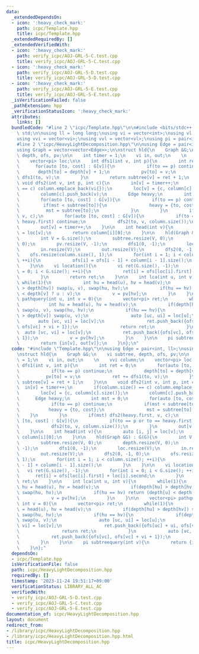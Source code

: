 ```yaml
---
data:
  _extendedDependsOn:
  - icon: ':heavy_check_mark:'
    path: icpc/Template.hpp
    title: icpc/Template.hpp
  _extendedRequiredBy: []
  _extendedVerifiedWith:
  - icon: ':heavy_check_mark:'
    path: verify_icpc/AOJ-GRL-5-C.test.cpp
    title: verify_icpc/AOJ-GRL-5-C.test.cpp
  - icon: ':heavy_check_mark:'
    path: verify_icpc/AOJ-GRL-5-D.test.cpp
    title: verify_icpc/AOJ-GRL-5-D.test.cpp
  - icon: ':heavy_check_mark:'
    path: verify_icpc/AOJ-GRL-5-E.test.cpp
    title: verify_icpc/AOJ-GRL-5-E.test.cpp
  _isVerificationFailed: false
  _pathExtension: hpp
  _verificationStatusIcon: ':heavy_check_mark:'
  attributes:
    links: []
  bundledCode: "#line 2 \"icpc/Template.hpp\"\n\n#include <bits/stdc++.h>\nusing namespace\
    \ std;\n\nusing ll = long long;\nusing vi = vector<int>;\nusing vl = vector<ll>;\n\
    using vvi = vector<vi>;\nusing vvl = vector<vl>;\nusing pi = pair<int, int>;\n\
    #line 2 \"icpc/HeavyLightDecomposition.hpp\"\n\nusing Edge = pair<int, ll>;\n\
    using Graph = vector<vector<Edge>>;\n\nstruct hld{\n    Graph &G;\n    vi subtree,\
    \ depth, ofs, pv;\n\n    int timer = 1;\n    vi in, out;\n    \n    vvi column;\n\
    \    vector<pi> loc;\n\n    int dfs1(int v, int p){\n        int ret = 0;\n  \
    \      for(auto [to, cost] : G[v]){\n            if(to == p) continue;\n     \
    \       depth[to] = depth[v] + 1;\n            pv[to] = v;\n            ret +=\
    \ dfs1(to, v);\n        }\n        return subtree[v] = ret + 1;\n    }\n\n   \
    \ void dfs2(int v, int p, int c){\n        in[v] = timer++;\n        if(column.size()\
    \ == c) column.emplace_back(vi{});\n        loc[v] = {c, column[c].size()};\n\
    \        column[c].push_back(v);\n        Edge heavy;\n        int mst = 0;\n\
    \        for(auto [to, cost] : G[v]){\n            if(to == p) continue;\n   \
    \         if(mst < subtree[to]){\n                heavy = {to, cost};\n      \
    \          mst = subtree[to];\n            }\n        }\n        if(mst) dfs2(heavy.first,\
    \ v, c);\n        for(auto [to, cost] : G[v]){\n            if(to == p or to ==\
    \ heavy.first) continue;\n            dfs2(to, v, column.size());\n        }\n\
    \        out[v] = timer++;\n    }\n\n    int head(int v){\n        auto [i, j]\
    \ = loc[v];\n        return column[i][0];\n    }\n\n    hld(Graph &G) : G(G){\n\
    \        int V = G.size();\n        subtree.resize(V, 0);\n        depth.resize(V,\
    \ 0);\n        pv.resize(V, -1);\n        dfs1(0, -1);\n        loc.resize(V);\n\
    \        in.resize(V);\n        out.resize(V);\n        dfs2(0, -1, 0);\n    \
    \    ofs.resize(column.size(), 1);\n        for(int i = 1; i < column.size();\
    \ ++i){\n            ofs[i] = ofs[i - 1] + column[i - 1].size();\n        }\n\
    \    }\n\n    vi location(){\n        vi ret(G.size(), -1);\n        for(int i\
    \ = 0; i < G.size(); ++i){\n            ret[i] = ofs[loc[i].first] + loc[i].second;\n\
    \        }\n        return ret;\n    }\n\n    int lca(int u, int v){\n       \
    \ while(1){\n            int hu = head(u), hv = head(v);\n            if(depth[hu]\
    \ > depth[hv]) swap(u, v), swap(hu, hv);\n            if(hu == hv) return (depth[u]\
    \ < depth[v] ? u : v);\n            v = pv[hv];\n        }\n    }\n\n    vector<pi>\
    \ pathquery(int u, int v = 0){\n        vector<pi> ret;\n        while(1){\n \
    \           int hu = head(u), hv = head(v);\n            if(depth[hu] > depth[hv])\
    \ swap(u, v), swap(hu, hv);\n            if(hu == hv){\n                if(depth[u]\
    \ > depth[v]) swap(u, v);\n                auto [uc, ui] = loc[u];\n         \
    \       auto [vc, vi] = loc[v];\n                ret.push_back({ofs[uc] + ui,\
    \ ofs[vc] + vi + 1});\n                return ret;\n            }\n          \
    \  auto [vc, vi] = loc[v];\n            ret.push_back({ofs[vc], ofs[vc] + vi +\
    \ 1});\n            v = pv[hv];\n        }\n    }\n\n    pi subtreequery(int v){\n\
    \        return {in[v], out[v]};\n    }\n};\n"
  code: "#include \"Template.hpp\"\n\nusing Edge = pair<int, ll>;\nusing Graph = vector<vector<Edge>>;\n\
    \nstruct hld{\n    Graph &G;\n    vi subtree, depth, ofs, pv;\n\n    int timer\
    \ = 1;\n    vi in, out;\n    \n    vvi column;\n    vector<pi> loc;\n\n    int\
    \ dfs1(int v, int p){\n        int ret = 0;\n        for(auto [to, cost] : G[v]){\n\
    \            if(to == p) continue;\n            depth[to] = depth[v] + 1;\n  \
    \          pv[to] = v;\n            ret += dfs1(to, v);\n        }\n        return\
    \ subtree[v] = ret + 1;\n    }\n\n    void dfs2(int v, int p, int c){\n      \
    \  in[v] = timer++;\n        if(column.size() == c) column.emplace_back(vi{});\n\
    \        loc[v] = {c, column[c].size()};\n        column[c].push_back(v);\n  \
    \      Edge heavy;\n        int mst = 0;\n        for(auto [to, cost] : G[v]){\n\
    \            if(to == p) continue;\n            if(mst < subtree[to]){\n     \
    \           heavy = {to, cost};\n                mst = subtree[to];\n        \
    \    }\n        }\n        if(mst) dfs2(heavy.first, v, c);\n        for(auto\
    \ [to, cost] : G[v]){\n            if(to == p or to == heavy.first) continue;\n\
    \            dfs2(to, v, column.size());\n        }\n        out[v] = timer++;\n\
    \    }\n\n    int head(int v){\n        auto [i, j] = loc[v];\n        return\
    \ column[i][0];\n    }\n\n    hld(Graph &G) : G(G){\n        int V = G.size();\n\
    \        subtree.resize(V, 0);\n        depth.resize(V, 0);\n        pv.resize(V,\
    \ -1);\n        dfs1(0, -1);\n        loc.resize(V);\n        in.resize(V);\n\
    \        out.resize(V);\n        dfs2(0, -1, 0);\n        ofs.resize(column.size(),\
    \ 1);\n        for(int i = 1; i < column.size(); ++i){\n            ofs[i] = ofs[i\
    \ - 1] + column[i - 1].size();\n        }\n    }\n\n    vi location(){\n     \
    \   vi ret(G.size(), -1);\n        for(int i = 0; i < G.size(); ++i){\n      \
    \      ret[i] = ofs[loc[i].first] + loc[i].second;\n        }\n        return\
    \ ret;\n    }\n\n    int lca(int u, int v){\n        while(1){\n            int\
    \ hu = head(u), hv = head(v);\n            if(depth[hu] > depth[hv]) swap(u, v),\
    \ swap(hu, hv);\n            if(hu == hv) return (depth[u] < depth[v] ? u : v);\n\
    \            v = pv[hv];\n        }\n    }\n\n    vector<pi> pathquery(int u,\
    \ int v = 0){\n        vector<pi> ret;\n        while(1){\n            int hu\
    \ = head(u), hv = head(v);\n            if(depth[hu] > depth[hv]) swap(u, v),\
    \ swap(hu, hv);\n            if(hu == hv){\n                if(depth[u] > depth[v])\
    \ swap(u, v);\n                auto [uc, ui] = loc[u];\n                auto [vc,\
    \ vi] = loc[v];\n                ret.push_back({ofs[uc] + ui, ofs[vc] + vi + 1});\n\
    \                return ret;\n            }\n            auto [vc, vi] = loc[v];\n\
    \            ret.push_back({ofs[vc], ofs[vc] + vi + 1});\n            v = pv[hv];\n\
    \        }\n    }\n\n    pi subtreequery(int v){\n        return {in[v], out[v]};\n\
    \    }\n};"
  dependsOn:
  - icpc/Template.hpp
  isVerificationFile: false
  path: icpc/HeavyLightDecomposition.hpp
  requiredBy: []
  timestamp: '2023-11-24 19:51:17+09:00'
  verificationStatus: LIBRARY_ALL_AC
  verifiedWith:
  - verify_icpc/AOJ-GRL-5-D.test.cpp
  - verify_icpc/AOJ-GRL-5-C.test.cpp
  - verify_icpc/AOJ-GRL-5-E.test.cpp
documentation_of: icpc/HeavyLightDecomposition.hpp
layout: document
redirect_from:
- /library/icpc/HeavyLightDecomposition.hpp
- /library/icpc/HeavyLightDecomposition.hpp.html
title: icpc/HeavyLightDecomposition.hpp
---
```

